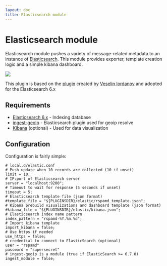 ```yaml
---
layout: doc
title: Elasticsearch module
---
```


# Elasticsearch module

Elasticsearch module pushes a variety of message-related metadata to an instance of [Elasticsearch](https://elastic.co/). This module provides exporter, template creation logic and a simple kibana dashboard.

<img src="http://i.imgur.com/etYWT8R.png" class="img-responsive" />

This plugin is based on the [plugin](https://github.com/Menta2L/rspamd-elastic) created by [Veselin Iordanov](https://github.com/Menta2L) and adopted for the Elasticsearch 6.x

## Requirements
- [Elasticsearch 6.x](https://www.elastic.co/) - Indexing database
- [ingest-geoip](https://www.elastic.co/guide/en/elasticsearch/plugins/master/ingest-geoip.html) - Elasticsearch plugin used for geoip resolve
- [Kibana](https://www.elastic.co/products/kibana) (optional) - Used for data visualization

## Configuration

Configuration is fairly simple:

~~~ucl
# local.d/elastic.conf
# Push update when 10 records are collected (10 if unset)
limit = 10;
# IP:port of Elasticsearch server
server = "localhost:9200";
# Timeout to wait for response (5 seconds if unset)
timeout = 5;
# Elasticsearch template file (json format)
#template_file = "${PLUGINSDIR}/elastic/rspamd_template.json";
# Kibana prebuild visualizations and dashboard template (json format)
#kibana_file = "${PLUGINSDIR}/elastic/kibana.json";
# Elasticsearch index name pattern
index_pattern = "rspamd-%Y.%m.%d";
# Import kibana template
import_kibana = false;
# Use https if needed
use_https = false;
# credential to connect to ElasticSearch (optional)
user = "rspamd"
password = "supersecret"
# ingest-geoip is a module (true if ElasticSearch >= 6.7.0)
ingest_module = false;
~~~
